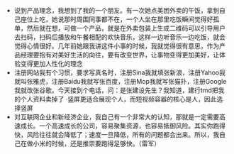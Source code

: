 - 说到产品理念，我想到了我的一个朋友。有一次她点美团外卖的午饭，拿到自己座位上吃，她说那时周围同事都不在，一个人坐在那里吃饭瞬间觉得好孤单，然后就在想，可做一个产品，就是在外卖包装上生成二维码可以引导用户去扫码，扫码后播放和午餐相配的欢快音乐，这样一边听音乐一边吃饭，就会觉得心情很好。几年前她跟我讲这件小事的时候，我就觉得很有意思，作为产品经理要抱有对美好生活的向往，要有改变世界，让事物变得更加美好，让体验变得更加人性化的理念
- 注册网站我有个习惯，要求写真名时，注册Sina我就填张新浪，注册Yahoo我就叫张雅虎，注册Baidu我就写张百度，注册Mop我就写张猫扑，注册Google我就改张谷歌。今天接到个电话，问：是张建设先生？我知道，建行tmd把我的个人资料卖掉了
  ·竖屏更适合展现个人，而短视频容器的核心是人，因此选择竖屏
- 对互联网企业和新经济企业，我自己有一个非常大的认知，那就是一定需要高速成长。一个高速成长的公司，容易聚集资源，也容易抵御风险。其实你跑得快，风险往往就会降低了；速度一旦降低，所有的问题都会出来。所以，我自己在做小米的时候，还是推崇要跑得足够快。（雷军）